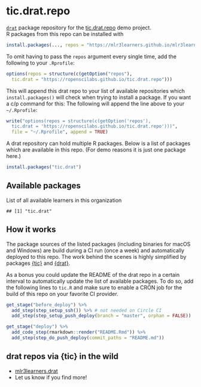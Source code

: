 
# tic.drat.repo

[`drat`](https://github.com/eddelbuettel/drat) package repository for
the [tic.drat.repo](https://github.com/ropenscilabs/tic.drat.repo) demo
project.  
R packages from this repo can be installed with

``` r
install.packages(..., repos = "https://mlr3learners.github.io/mlr3learners.drat")
```

To omit having to pass the `repos` argument every single time, add the
following to your `.Rprofile`:

``` r
options(repos = structure(c(getOption("repos"),
  tic.drat = "https://ropenscilabs.github.io/tic.drat.repo")))
```

This will append this drat repo to your list of available repositories
which `install.packages()` will check when trying to install a package.
If you want a c/p command for this: The following will append the line
above to your `~/.Rprofile`:

``` r
write("options(repos = structure(c(getOption('repos'),
  tic.drat = 'https://ropenscilabs.github.io/tic.drat.repo')))",
  file = "~/.Rprofile", append = TRUE)
```

A drat repository can hold multiple R packages. Below is a list of
packages which are available in this repo. (For demo reasons it is just
one package here.)

``` r
install.packages("tic.drat")
```

## Available packages

List of all available learners in this organization

    ## [1] "tic.drat"

## How it works

The package sources of the listed packages (including binaries for macOS
and Windows) are build during a CI run (once a week) and automatically
deployed to this repo. The work behind the scenes is highly simplified
by packages [{tic}](https://github.com/ropensci/tic) and
[{drat}](https://github.com/eddelbuettel/drat).

As a bonus you could update the README of the drat repo in a certain
interval to automatically update the list of available packages. To do
so, add the following lines to `tic.R` and make sure to enable a CRON
job for the build of this repo on your favorite CI provider.

``` r
get_stage("before_deploy") %>%
  add_step(step_setup_ssh()) %>% # not needed on Circle CI
  add_step(step_setup_push_deploy(branch = "master", orphan = FALSE))

get_stage("deploy") %>%
  add_code_step(rmarkdown::render("README.Rmd")) %>%
  add_step(step_do_push_deploy(commit_paths = "README.md"))
```

## drat repos via {tic} in the wild

  - [mlr3learners.drat](https://github.com/mlr3learners/mlr3learners.drat)
  - Let us know if you find more\!
